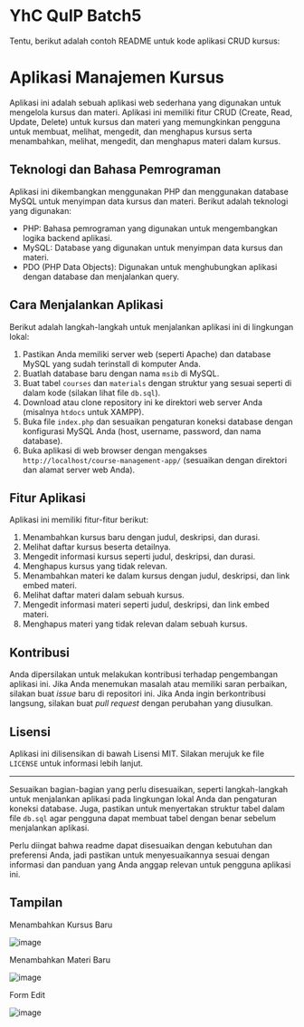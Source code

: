 # YhC QuIP Batch5

Tentu, berikut adalah contoh README untuk kode aplikasi CRUD kursus:

# Aplikasi Manajemen Kursus

Aplikasi ini adalah sebuah aplikasi web sederhana yang digunakan untuk mengelola kursus dan materi. Aplikasi ini memiliki fitur CRUD (Create, Read, Update, Delete) untuk kursus dan materi yang memungkinkan pengguna untuk membuat, melihat, mengedit, dan menghapus kursus serta menambahkan, melihat, mengedit, dan menghapus materi dalam kursus.

## Teknologi dan Bahasa Pemrograman

Aplikasi ini dikembangkan menggunakan PHP dan menggunakan database MySQL untuk menyimpan data kursus dan materi. Berikut adalah teknologi yang digunakan:

- PHP: Bahasa pemrograman yang digunakan untuk mengembangkan logika backend aplikasi.
- MySQL: Database yang digunakan untuk menyimpan data kursus dan materi.
- PDO (PHP Data Objects): Digunakan untuk menghubungkan aplikasi dengan database dan menjalankan query.

## Cara Menjalankan Aplikasi

Berikut adalah langkah-langkah untuk menjalankan aplikasi ini di lingkungan lokal:

1. Pastikan Anda memiliki server web (seperti Apache) dan database MySQL yang sudah terinstall di komputer Anda.
2. Buatlah database baru dengan nama `msib` di MySQL.
3. Buat tabel `courses` dan `materials` dengan struktur yang sesuai seperti di dalam kode (silakan lihat file `db.sql`).
4. Download atau clone repository ini ke direktori web server Anda (misalnya `htdocs` untuk XAMPP).
5. Buka file `index.php` dan sesuaikan pengaturan koneksi database dengan konfigurasi MySQL Anda (host, username, password, dan nama database).
6. Buka aplikasi di web browser dengan mengakses `http://localhost/course-management-app/` (sesuaikan dengan direktori dan alamat server web Anda).

## Fitur Aplikasi

Aplikasi ini memiliki fitur-fitur berikut:

1. Menambahkan kursus baru dengan judul, deskripsi, dan durasi.
2. Melihat daftar kursus beserta detailnya.
3. Mengedit informasi kursus seperti judul, deskripsi, dan durasi.
4. Menghapus kursus yang tidak relevan.
5. Menambahkan materi ke dalam kursus dengan judul, deskripsi, dan link embed materi.
6. Melihat daftar materi dalam sebuah kursus.
7. Mengedit informasi materi seperti judul, deskripsi, dan link embed materi.
8. Menghapus materi yang tidak relevan dalam sebuah kursus.

## Kontribusi

Anda dipersilakan untuk melakukan kontribusi terhadap pengembangan aplikasi ini. Jika Anda menemukan masalah atau memiliki saran perbaikan, silakan buat *issue* baru di repositori ini. Jika Anda ingin berkontribusi langsung, silakan buat *pull request* dengan perubahan yang diusulkan.

## Lisensi

Aplikasi ini dilisensikan di bawah Lisensi MIT. Silakan merujuk ke file `LICENSE` untuk informasi lebih lanjut.

---
Sesuaikan bagian-bagian yang perlu disesuaikan, seperti langkah-langkah untuk menjalankan aplikasi pada lingkungan lokal Anda dan pengaturan koneksi database. Juga, pastikan untuk menyertakan struktur tabel dalam file `db.sql` agar pengguna dapat membuat tabel dengan benar sebelum menjalankan aplikasi.

Perlu diingat bahwa readme dapat disesuaikan dengan kebutuhan dan preferensi Anda, jadi pastikan untuk menyesuaikannya sesuai dengan informasi dan panduan yang Anda anggap relevan untuk pengguna aplikasi ini.

## Tampilan

Menambahkan Kursus Baru

![image](https://github.com/Bagas713/YhC-QuIP-Batch5/assets/109123174/d54ab95e-53e1-4245-8629-19193b63b0a7)

Menambahkan Materi Baru

![image](https://github.com/Bagas713/YhC-QuIP-Batch5/assets/109123174/bd05205e-6c39-43bc-bd96-9c8e300bfb34)

Form Edit

![image](https://github.com/Bagas713/YhC-QuIP-Batch5/assets/109123174/79234653-d053-40ce-8bd7-efbac136308c)


